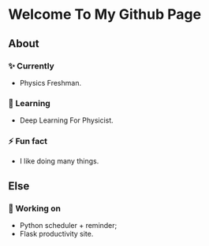# Welcome To My Github Page

## About
### ✨ Currently
- Physics Freshman.

### 🌱 Learning 
- Deep Learning For Physicist.

### ⚡ Fun fact
- I like doing many things.

## Else
### 🔭 Working on 
- Python scheduler + reminder;
- Flask productivity site.

